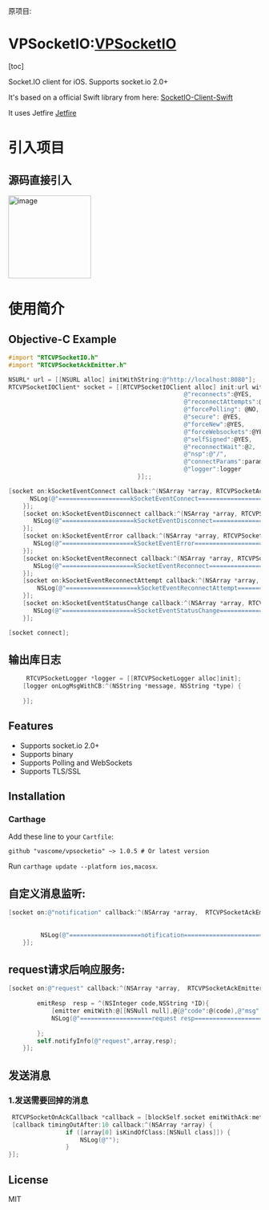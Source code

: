 原项目:
# VPSocketIO:[VPSocketIO](https://github.com/search?q=VPSocketIO)

[toc]

Socket.IO client for iOS. Supports socket.io 2.0+

It's based on a official Swift library from here: [SocketIO-Client-Swift](https://github.com/socketio/socket.io-client-swift)

It uses Jetfire [Jetfire](https://github.com/acmacalister/jetfire)
# 引入项目 
 ## 源码直接引入
  <img width="165" alt="image" src="https://user-images.githubusercontent.com/19199389/158535755-7fc138df-4dd0-4ec2-bd4e-e7916dac7e2a.png">

# 使用简介

## Objective-C Example
```objective-c
#import "RTCVPSocketIO.h"
#import "RTCVPSocketAckEmitter.h"

NSURL* url = [[NSURL alloc] initWithString:@"http://localhost:8080"];
RTCVPSocketIOClient* socket = [[RTCVPSocketIOClient alloc] init:url withConfig:@{@"log": @NO,
                                                 @"reconnects":@YES,
                                                 @"reconnectAttempts":@(20),
                                                 @"forcePolling": @NO,
                                                 @"secure": @YES,
                                                 @"forceNew":@YES,
                                                 @"forceWebsockets":@YES,
                                                 @"selfSigned":@YES,
                                                 @"reconnectWait":@2,
                                                 @"nsp":@"/",
                                                 @"connectParams":params,
                                                 @"logger":logger
                                    }];;

[socket on:kSocketEventConnect callback:^(NSArray *array, RTCVPSocketAckEmitter *emitter) {
      NSLog(@"====================kSocketEventConnect==========================");
    }];
    [socket on:kSocketEventDisconnect callback:^(NSArray *array, RTCVPSocketAckEmitter *emitter) {
       NSLog(@"====================kSocketEventDisconnect==========================");
    }];
    [socket on:kSocketEventError callback:^(NSArray *array, RTCVPSocketAckEmitter *emitter) {
       NSLog(@"====================kSocketEventError==========================");
    }];
    [socket on:kSocketEventReconnect callback:^(NSArray *array, RTCVPSocketAckEmitter *emitter) {
       NSLog(@"====================kSocketEventReconnect==========================");
    }];
    [socket on:kSocketEventReconnectAttempt callback:^(NSArray *array, RTCVPSocketAckEmitter *emitter) {
        NSLog(@"====================kSocketEventReconnectAttempt==========================");
    }];
    [socket on:kSocketEventStatusChange callback:^(NSArray *array, RTCVPSocketAckEmitter *emitter) {
       NSLog(@"====================kSocketEventStatusChange==========================");
    }];

[socket connect];

```
## 输出库日志

```objective-c
     RTCVPSocketLogger *logger = [[RTCVPSocketLogger alloc]init];
    [logger onLogMsgWithCB:^(NSString *message, NSString *type) {
       
    }];
```
## Features
- Supports socket.io 2.0+
- Supports binary
- Supports Polling and WebSockets
- Supports TLS/SSL

## Installation

### Carthage
Add these line to your `Cartfile`:
```
github "vascome/vpsocketio" ~> 1.0.5 # Or latest version
```

Run `carthage update --platform ios,macosx`.

## 自定义消息监听:
```objective-c
[socket on:@"notification" callback:^(NSArray *array,  RTCVPSocketAckEmitter *emitter) {
        
        
         NSLog(@"====================notification=========================="); 
    }];
```

## request请求后响应服务:
```objective-c
[socket on:@"request" callback:^(NSArray *array,  RTCVPSocketAckEmitter *emitter) {
        
        emitResp  resp = ^(NSInteger code,NSString *ID){
            [emitter emitWith:@[[NSNull null],@{@"code":@(code),@"msg":ID}]];//格式根据需求处理
            NSLog(@"====================request resp==========================");
            
        };
        self.notifyInfo(@"request",array,resp);       
    }];
```
## 发送消息
 ### 1.发送需要回掉的消息 
```objective-c
 RTCVPSocketOnAckCallback *callback = [blockSelf.socket emitWithAck:method items:@[message]];
 [callback timingOutAfter:10 callback:^(NSArray *array) {
                if ([array[0] isKindOfClass:[NSNull class]]) {
                    NSLog(@"");
                }
}];
```
## License
MIT

